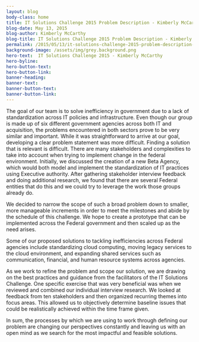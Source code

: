 ```yaml
---
layout: blog
body-class: home
title: IT Solutions Challenge 2015 Problem Description - Kimberly McCarthy
blog-date: May 13, 2015
blog-author: Kimberly McCarthy
blog-title: IT Solutions Challenge 2015 Problem Description - Kimberly McCarthy
permalink: /2015/05/13/it-solutions-challenge-2015-problem-description-kimberly-mccarthy/
background-image: /assets/img/grey.background.png
hero-text:  IT Solutions Challenge 2015 - Kimberly McCarthy
hero-byline:
hero-button-text: 
hero-button-link: 
banner-heading: 
banner-text: 
banner-button-text: 
banner-button-link: 
---
```

The goal of our team is to solve inefficiency in government due to a lack of standardization across IT policies and infrastructure. Even though our group is made up of six different government agencies across both IT and acquisition, the problems encountered in both sectors prove to be very similar and important. While it was straightforward to arrive at our goal, developing a clear problem statement was more difficult. Finding a solution that is relevant is difficult. There are many stakeholders and complexities to take into account when trying to implement change in the federal environment.  Initially, we discussed the creation of a new Beta Agency, which would both model and implement the standardization of IT practices using Executive authority. After gathering stakeholder interview feedback and doing additional research, we found that there are several Federal entities that do this and we could try to leverage the work those groups already do.

We decided to narrow the scope of such a broad problem down to smaller, more manageable increments in order to meet the milestones and abide by the schedule of this challenge. We hope to create a prototype that can be implemented across the Federal government and then scaled up as the need arises.

Some of our proposed solutions to tackling inefficiencies across Federal agencies include standardizing cloud computing, moving legacy services to the cloud environment, and expanding shared services such as communication, financial, and human resource systems across agencies.

As we work to refine the problem and scope our solution, we are drawing on the best practices and guidance from the facilitators of the IT Solutions Challenge. One specific exercise that was very beneficial was when we reviewed and combined our individual interview research. We looked at feedback from ten stakeholders and then organized recurring themes into focus areas. This allowed us to objectively determine baseline issues that could be realistically achieved within the time frame given.

In sum, the processes by which we are using to work through defining our problem are changing our perspectives constantly and leaving us with an open mind as we search for the most impactful and feasible solutions.

